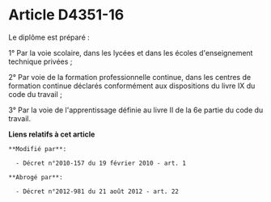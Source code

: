 # Article D4351-16

Le diplôme est préparé :

1° Par la voie scolaire, dans les lycées et dans les écoles d'enseignement technique privées ;

2° Par voie de la formation professionnelle continue, dans les centres de formation continue déclarés conformément aux
dispositions du livre IX du code du travail ;

3° Par la voie de l'apprentissage définie au livre II de la 6e partie du code du travail.

**Liens relatifs à cet article**

	**Modifié par**:

	  - Décret n°2010-157 du 19 février 2010 - art. 1

	**Abrogé par**:

	  - Décret n°2012-981 du 21 août 2012 - art. 22
